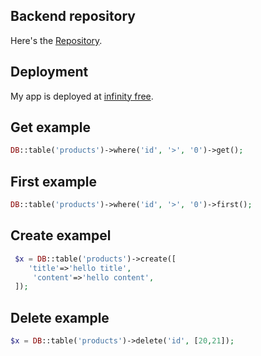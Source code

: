 

## Backend repository 
Here's the [Repository](https://github.com/ahmed-ibrahim1998/scandiweb-assignment-).

## Deployment
My app is deployed at [infinity free](https://prodify.lovestoblog.com).


## Get example
```php
DB::table('products')->where('id', '>', '0')->get();
```
## First example
```php
DB::table('products')->where('id', '>', '0')->first();
```
## Create exampel
```php
 $x = DB::table('products')->create([
    'title'=>'hello title',
     'content'=>'hello content',
 ]);
```
## Delete example
 ```php
 $x = DB::table('products')->delete('id', [20,21]);
 ```
